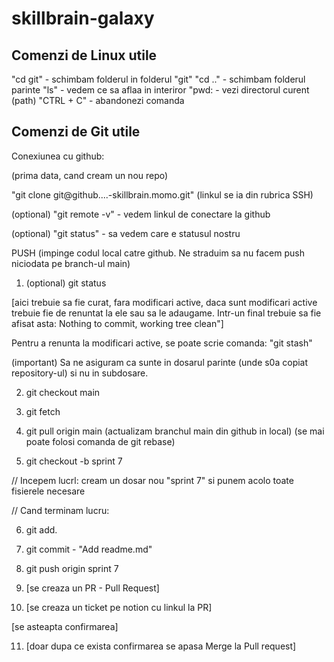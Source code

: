 # skillbrain-galaxy

## Comenzi de Linux utile

"cd git" - schimbam folderul in folderul "git"
"cd .." - schimbam folderul parinte
"ls" - vedem ce sa aflaa in interiror
"pwd: - vezi directorul curent (path)
"CTRL + C" - abandonezi comanda

## Comenzi de Git utile

Conexiunea cu github:

(prima data, cand cream un nou repo)

"git clone git@github....-skillbrain.momo.git" (linkul se ia din rubrica SSH)

(optional) "git remote -v" - vedem linkul de conectare la github

(optional) "git status" - sa vedem care e statusul nostru


PUSH (impinge codul local catre github. Ne straduim sa nu facem push niciodata pe branch-ul main)

1. (optional) git status

[aici trebuie sa fie curat, fara modificari active, daca sunt modificari active trebuie fie de renuntat la ele sau sa le adaugame. Intr-un final trebuie sa fie afisat asta: Nothing to commit, working tree clean"]

Pentru a renunta la modificari active, se poate scrie comanda: "git stash"

(important) Sa ne asiguram ca sunte in dosarul parinte (unde s0a copiat repository-ul) si nu in subdosare.

2. git checkout main

3. git fetch

4. git pull origin main (actualizam branchul main din github in local) (se mai poate folosi comanda de git rebase)

5. git checkout -b sprint 7

// Incepem lucrl: cream un dosar nou "sprint 7" si punem acolo toate fisierele necesare

// Cand terminam lucru:

6. git add.

7. git commit - "Add readme.md"

8. git push origin sprint 7

9. [se creaza un PR - Pull Request]

10. [se creaza un ticket pe notion cu linkul la PR]

[se asteapta confirmarea]

11. [doar dupa ce exista confirmarea se apasa Merge la Pull request]


